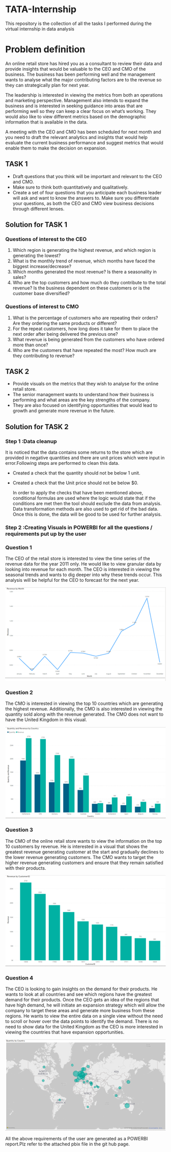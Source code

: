 # TATA-Internship
This repository is the collection of all the tasks I performed during the virtual internship in data analysis

# Problem definition
An online retail store has hired you as a consultant to review their data and provide insights that would be valuable to the CEO and CMO of the business. The business has been performing well and the management wants to analyse what the major contributing factors are to the revenue so they can strategically plan for next year.

The leadership is interested in viewing the metrics from both an operations and marketing perspective. Management also intends to expand the business and is interested in seeking guidance into areas that are performing well so they can keep a clear focus on what’s working. They would also like to view different metrics based on the demographic information that is available in the data.

A meeting with the CEO and CMO has been scheduled for next month and you need to draft the relevant analytics and insights that would help evaluate the current business performance and suggest metrics that would enable them to make the decision on expansion.

## TASK 1

- Draft questions that you think will be important and relevant to the CEO and CMO.
- Make sure to think both quantitatively and qualitatively.
- Create a set of four questions that you anticipate each business leader will ask and want to know the answers to. Make sure you differentiate your questions, as both the CEO and CMO view business decisions through different lenses.

## Solution for TASK 1
### Questions of interest to the CEO
 1. Which region is generating the highest revenue, and which region is generating the lowest?
 2. What is the monthly trend of revenue, which months have faced the biggest increase/decrease?
 3. Which months generated the most revenue? Is there a seasonality in sales?
 4. Who are the top customers and how much do they contribute to the total revenue? Is the business dependent on these customers or is the customer base diversified?

### Questions of interest to CMO
 1. What is the percentage of customers who are repeating their orders? Are they ordering the same products or different?
 2. For the repeat customers, how long does it take for them to place the next order after being delivered the previous one?
 3. What revenue is being generated from the customers who have ordered more than once?
 4. Who are the customers that have repeated the most? How much are they contributing to revenue?

## TASK 2
 - Provide visuals on the metrics that they wish to analyse for the online retail store.
 - The senior management wants to understand how their business is performing and what areas are the key strengths of the company.
 - They are also focused on identifying opportunities that would lead to growth and generate more revenue in the future.

## Solution for TASK 2

### Step 1 :Data cleanup 
It is noticed that the data contains some returns to the store which are provided in negative quantities and there are unit prices which were input in error.Following steps are performed to clean this data.
- Created a check that the quantity should not be below 1 unit. 
- Created a check that the Unit price should not be below $0.

  In order to apply the checks that have been mentioned above, conditional formulas are used where the logic would state that if the conditions are met then the tool should exclude the data from analysis.  Data transformation methods are also used  to get rid of the bad data. Once this is done, the data will be good to be used for further analysis.

### Step 2 :Creating Visuals in POWERBI for all the questions / requirements put up by the user

### Question 1
The CEO of the retail store is interested to view the time series of the revenue data for the year 2011 only. He would like to view granular data by looking into revenue for each month. The CEO is interested in viewing the seasonal trends and wants to dig deeper into why these trends occur. This analysis will be helpful for the CEO to forecast for the next year.

![](Task1.png)
### Question 2
The CMO is interested in viewing the top 10 countries which are generating the highest revenue. Additionally, the CMO is also interested in viewing the quantity sold along with the revenue generated. The CMO does not want to have the United Kingdom in this visual.

![](Task2.png)
### Question 3
The CMO of the online retail store wants to view the information on the top 10 customers by revenue. He is interested in a visual that shows the greatest revenue generating customer at the start and gradually declines to the lower revenue generating customers. The CMO wants to target the higher revenue generating customers and ensure that they remain satisfied with their products.

![](Task3.png)
### Question 4
The CEO is looking to gain insights on the demand for their products. He wants to look at all countries and see which regions have the greatest demand for their products. Once the CEO gets an idea of the regions that have high demand, he will initiate an expansion strategy which will allow the company to target these areas and generate more business from these regions. He wants to view the entire data on a single view without the need to scroll or hover over the data points to identify the demand. There is no need to show data for the United Kingdom as the CEO is more interested in viewing the countries that have expansion opportunities.

![](Task4.png)

All the above requirements of the user are generated as a POWERBI report.Plz refer to the attached pbix file in the git hub page.



